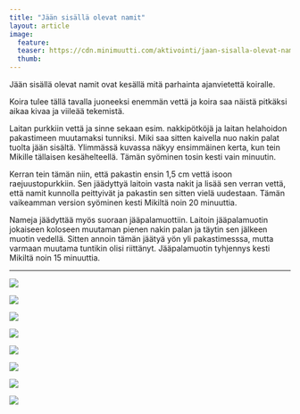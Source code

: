 ```yaml
---
title: "Jään sisällä olevat namit"
layout: article
image:
  feature:
  teaser: https://cdn.minimuutti.com/aktivointi/jaan-sisalla-olevat-namit/DSC36569-245px.jpg
  thumb:
---
```


Jään sisällä olevat namit ovat kesällä mitä parhainta ajanvietettä koiralle.

Koira tulee tällä tavalla juoneeksi enemmän vettä ja koira saa näistä pitkäksi aikaa kivaa ja viileää tekemistä.

Laitan purkkiin vettä ja sinne sekaan esim. nakkipötköjä ja laitan helahoidon pakastimeen muutamaksi tunniksi. Miki saa sitten kaivella nuo nakin palat tuolta jään sisältä. Ylimmässä kuvassa näkyy ensimmäinen kerta, kun tein Mikille tällaisen kesähelteellä. Tämän syöminen tosin kesti vain minuutin.

Kerran tein tämän niin, että pakastin ensin 1,5 cm vettä isoon raejuustopurkkiin. Sen jäädyttyä laitoin vasta nakit ja lisää sen verran vettä, että namit kunnolla peittyivät ja pakastin sen sitten vielä uudestaan. Tämän vaikeamman version syöminen kesti Mikiltä noin 20 minuuttia. 

Nameja jäädyttää myös suoraan jääpalamuottiin. Laitoin jääpalamuotin jokaiseen koloseen muutaman pienen nakin palan ja täytin sen jälkeen muotin vedellä. Sitten annoin tämän jäätyä yön yli pakastimesssa, mutta varmaan muutama tuntikin olisi riittänyt. Jääpalamuotin tyhjennys kesti Mikiltä noin 15 minuuttia.

---

![](https://cdn.minimuutti.com/aktivointi/jaan-sisalla-olevat-namit/DSC29716_2-800px.jpg)

![](https://cdn.minimuutti.com/aktivointi/jaan-sisalla-olevat-namit/DSC36534-800px.jpg)

![](https://cdn.minimuutti.com/aktivointi/jaan-sisalla-olevat-namit/DSC36564-800px.jpg)

![](https://cdn.minimuutti.com/aktivointi/jaan-sisalla-olevat-namit/DSC36624-800px.jpg)

![](https://cdn.minimuutti.com/aktivointi/jaan-sisalla-olevat-namit/DSC36520-800px.jpg)

![](https://cdn.minimuutti.com/aktivointi/jaan-sisalla-olevat-namit/DSC43352-800px.jpg)

![](https://cdn.minimuutti.com/aktivointi/jaan-sisalla-olevat-namit/DSC43440-800px.jpg)

![](https://cdn.minimuutti.com/aktivointi/jaan-sisalla-olevat-namit/DSC42930-800px.jpg)
